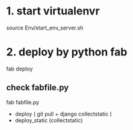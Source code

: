 # 1. start virtualenvr
source Env/start_env_server.sh

# 2. deploy by python fab
fab deploy

## check fabfile.py 
fab fabfile.py
- deploy ( git pull + django collectstatic )
- deploy_static (collectstatic)

